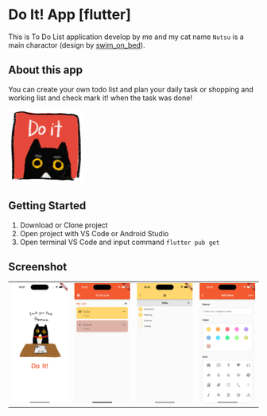 # Do It! App [flutter]

This is To Do List application develop by me and my cat name ```Nutsu``` is a main charactor (design by [swim_on_bed](https://instagram.com/swim_on_bed?igshid=YmMyMTA2M2Y=)).

## About this app
You can create your own todo list and plan your daily task or shopping and working list and check mark it! when the task was done!

<img
  src="/assets/images/logo/logo_icon_x.png"
  alt="Alt text"
  title="Nutsu_TheCat"
  style="display: inline-block; margin: 0 auto; width: 150px">

## Getting Started

1. Download or Clone project 
2. Open project with VS Code or Android Studio
3. Open terminal VS Code and input command ```flutter pub get```

## Screenshot

<table>
    <tr>
    <td>
    <img
  src="/assets/images/screens/screen1.png"
  alt="Alt text"
  title="Nutsu_TheCat"
  style="display: inline-block; margin: 0 auto; width: 250px">
  </td>
    <td>
    <img
  src="/assets/images/screens/screen2.png"
  alt="Alt text"
  title="Nutsu_TheCat"
  style="display: inline-block; margin: 0 auto; width: 250px">
    </td>
    <td>
    <img
  src="/assets/images/screens/screen3.png"
  alt="Alt text"
  title="Nutsu_TheCat"
  style="display: inline-block; margin: 0 auto; width: 250px">
    </td>
    <td>
    <img
  src="/assets/images/screens/screen4.png"
  alt="Alt text"
  title="Nutsu_TheCat"
  style="display: inline-block; margin: 0 auto; width: 250px">
    </td>
    </tr>
</table>